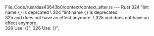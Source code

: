 File_Code/rust/daa43643b0/context/context_after.rs --- Rust
324                     "lint name `{}` is deprcated \                                                                                                       324                     "lint name `{}` is deprecated \
325                      and does not have an effect anymore. \                                                                                              325                      and does not have an effect anymore. \
326                      Use: {}",                                                                                                                           326                      Use: {}",

